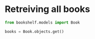 # Retreiving all books

```python
from bookshelf.models import Book

books = Book.objects.get()
```
